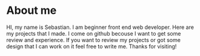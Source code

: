 # About me
HI, my name is Sebastian.
I am beginner front end web developer.
Here are my projects that I made. 
I come on github becouse I want to get some review and experience.
If you want to review my projects or got some design that I can work on it feel free to write me.
Thanks for visiting!
